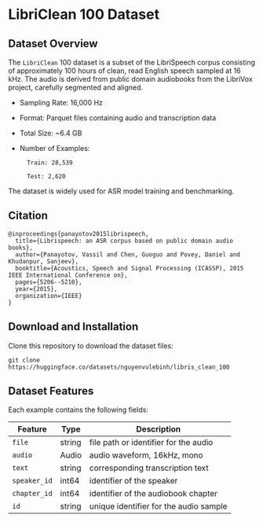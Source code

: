 # LibriClean 100 Dataset

## Dataset Overview

The `LibriClean` 100 dataset is a subset of the LibriSpeech corpus consisting of approximately 100 hours of clean, read English speech sampled at 16 kHz. The audio is derived from public domain audiobooks from the LibriVox project, carefully segmented and aligned.

- Sampling Rate: 16,000 Hz

- Format: Parquet files containing audio and transcription data

- Total Size: ~6.4 GB

- Number of Examples:

        Train: 28,539

        Test: 2,620

The dataset is widely used for ASR model training and benchmarking.

## Citation
```
@inproceedings{panayotov2015librispeech,
  title={Librispeech: an ASR corpus based on public domain audio books},
  author={Panayotov, Vassil and Chen, Guoguo and Povey, Daniel and Khudanpur, Sanjeev},
  booktitle={Acoustics, Speech and Signal Processing (ICASSP), 2015 IEEE International Conference on},
  pages={5206--5210},
  year={2015},
  organization={IEEE}
}
```
## Download and Installation
Clone this repository to download the dataset files:

```
git clone https://huggingface.co/datasets/nguyenvulebinh/libris_clean_100

```

## Dataset Features
Each example contains the following fields:

| Feature      | Type   | Description                            |
| ------------ | ------ | ------------------------------------ |
| `file`       | string | file path or identifier for the audio|
| `audio`      | Audio  | audio waveform, 16kHz, mono          |
| `text`       | string | corresponding transcription text     |
| `speaker_id` | int64  | identifier of the speaker             |
| `chapter_id` | int64  | identifier of the audiobook chapter  |
| `id`         | string | unique identifier for the audio sample|



